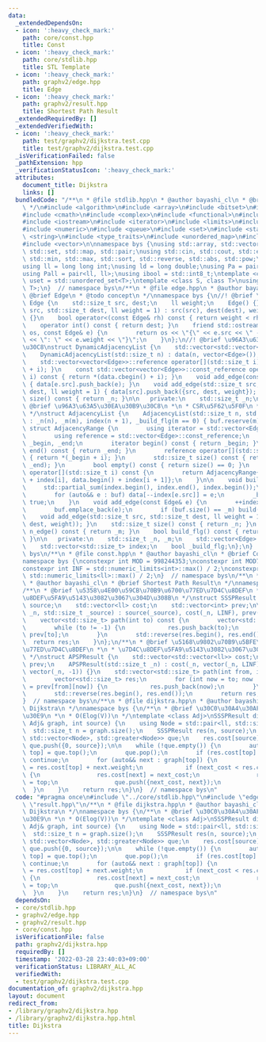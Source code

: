```yaml
---
data:
  _extendedDependsOn:
  - icon: ':heavy_check_mark:'
    path: core/const.hpp
    title: Const
  - icon: ':heavy_check_mark:'
    path: core/stdlib.hpp
    title: STL Template
  - icon: ':heavy_check_mark:'
    path: graphv2/edge.hpp
    title: Edge
  - icon: ':heavy_check_mark:'
    path: graphv2/result.hpp
    title: Shortest Path Result
  _extendedRequiredBy: []
  _extendedVerifiedWith:
  - icon: ':heavy_check_mark:'
    path: test/graphv2/dijkstra.test.cpp
    title: test/graphv2/dijkstra.test.cpp
  _isVerificationFailed: false
  _pathExtension: hpp
  _verificationStatusIcon: ':heavy_check_mark:'
  attributes:
    document_title: Dijkstra
    links: []
  bundledCode: "/**\n * @file stdlib.hpp\n * @author bayashi_cl\n * @brief STL Template\n\
    \ */\n#include <algorithm>\n#include <array>\n#include <bitset>\n#include <cassert>\n\
    #include <cmath>\n#include <complex>\n#include <functional>\n#include <iomanip>\n\
    #include <iostream>\n#include <iterator>\n#include <limits>\n#include <map>\n\
    #include <numeric>\n#include <queue>\n#include <set>\n#include <stack>\n#include\
    \ <string>\n#include <type_traits>\n#include <unordered_map>\n#include <unordered_set>\n\
    #include <vector>\n\nnamespace bys {\nusing std::array, std::vector, std::string,\
    \ std::set, std::map, std::pair;\nusing std::cin, std::cout, std::endl;\nusing\
    \ std::min, std::max, std::sort, std::reverse, std::abs, std::pow;\n\n// alias\n\
    using ll = long long int;\nusing ld = long double;\nusing Pa = pair<int, int>;\n\
    using Pall = pair<ll, ll>;\nusing ibool = std::int8_t;\ntemplate <class T>\nusing\
    \ uset = std::unordered_set<T>;\ntemplate <class S, class T>\nusing umap = std::unordered_map<S,\
    \ T>;\n}  // namespace bys\n/**\n * @file edge.hpp\n * @author bayashi_cl\n *\
    \ @brief Edge\n * @todo concept\n */\nnamespace bys {\n//! @brief \u8FBA\nstruct\
    \ Edge {\n    std::size_t src, dest;\n    ll weight;\n    Edge() {}\n    Edge(std::size_t\
    \ src, std::size_t dest, ll weight = 1) : src(src), dest(dest), weight(weight)\
    \ {}\n    bool operator<(const Edge& rh) const { return weight < rh.weight; }\n\
    \    operator int() const { return dest; }\n    friend std::ostream& operator<<(std::ostream&\
    \ os, const Edge& e) {\n        return os << \"{\" << e.src << \" -> \" << e.dest\
    \ << \": \" << e.weight << \"}\";\n    }\n};\n//! @brief \u96A3\u63A5\u30EA\u30B9\
    \u30C8\nstruct DynamicAdjacencyList {\n    std::vector<std::vector<Edge>> data;\n\
    \    DynamicAdjacencyList(std::size_t n) : data(n, vector<Edge>()), _n(n) {}\n\
    \    std::vector<vector<Edge>>::reference operator[](std::size_t i) { return *(data.begin()\
    \ + i); }\n    const std::vector<vector<Edge>>::const_reference operator[](std::size_t\
    \ i) const { return *(data.cbegin() + i); }\n    void add_edge(const Edge& e)\
    \ { data[e.src].push_back(e); }\n    void add_edge(std::size_t src, std::size_t\
    \ dest, ll weight = 1) { data[src].push_back({src, dest, weight}); }\n    std::size_t\
    \ size() const { return _n; }\n\n   private:\n    std::size_t _n;\n};\n/**\n *\
    \ @brief \u96A3\u63A5\u30EA\u30B9\u30C8\n *\n * CSR\u5F62\u5F0F\n * See: https://qiita.com/Nachia/items/d420c08b333296f54526\n\
    \ */\nstruct AdjacencyList {\n    AdjacencyList(std::size_t n, std::size_t m)\
    \ : _n(n), _m(m), index(n + 1), _build_flg(m == 0) { buf.reserve(m); }\n\n   \
    \ struct AdjacencyRange {\n        using iterator = std::vector<Edge>::const_iterator;\n\
    \        using reference = std::vector<Edge>::const_reference;\n        iterator\
    \ _begin, _end;\n        iterator begin() const { return _begin; }\n        iterator\
    \ end() const { return _end; }\n        reference operator[](std::size_t i) const\
    \ { return *(_begin + i); }\n        std::size_t size() const { return std::distance(_begin,\
    \ _end); }\n        bool empty() const { return size() == 0; }\n    };\n    AdjacencyRange\
    \ operator[](std::size_t i) const {\n        return AdjacencyRange{data.begin()\
    \ + index[i], data.begin() + index[i + 1]};\n    }\n\n    void build() {\n   \
    \     std::partial_sum(index.begin(), index.end(), index.begin());\n        data.resize(_m);\n\
    \        for (auto&& e : buf) data[--index[e.src]] = e;\n        _build_flg =\
    \ true;\n    }\n    void add_edge(const Edge& e) {\n        ++index[e.src];\n\
    \        buf.emplace_back(e);\n        if (buf.size() == _m) build();\n    }\n\
    \    void add_edge(std::size_t src, std::size_t dest, ll weight = 1) { add_edge(Edge(src,\
    \ dest, weight)); }\n    std::size_t size() const { return _n; }\n    std::size_t\
    \ n_edge() const { return _m; }\n    bool build_flg() const { return _build_flg;\
    \ }\n\n   private:\n    std::size_t _n, _m;\n    std::vector<Edge> buf, data;\n\
    \    std::vector<std::size_t> index;\n    bool _build_flg;\n};\n}  // namespace\
    \ bys\n/**\n * @file const.hpp\n * @author bayashi_cl\n * @brief Const\n */\n\
    namespace bys {\nconstexpr int MOD = 998244353;\nconstexpr int MOD7 = 1000000007;\n\
    constexpr int INF = std::numeric_limits<int>::max() / 2;\nconstexpr ll LINF =\
    \ std::numeric_limits<ll>::max() / 2;\n}  // namespace bys\n/**\n * @file result.hpp\n\
    \ * @author bayashi_cl\n * @brief Shortest Path Result\n */\nnamespace bys {\n\
    /**\n * @brief \u5358\u4E00\u59CB\u70B9\u6700\u77ED\u7D4C\u8DEF\n *\n * \u7D4C\
    \u8DEF\u5FA9\u5143\u3082\u3067\u304D\u308B\n */\nstruct SSSPResult {\n    std::size_t\
    \ source;\n    std::vector<ll> cost;\n    std::vector<int> prev;\n\n    SSSPResult(std::size_t\
    \ _n, std::size_t _source) : source(_source), cost(_n, LINF), prev(_n, -1) {}\n\
    \    vector<std::size_t> path(int to) const {\n        vector<std::size_t> res;\n\
    \        while (to != -1) {\n            res.push_back(to);\n            to =\
    \ prev[to];\n        }\n        std::reverse(res.begin(), res.end());\n      \
    \  return res;\n    }\n};\n/**\n * @brief \u5168\u9802\u70B9\u5BFE\u9593\u6700\
    \u77ED\u7D4C\u8DEF\n *\n * \u7D4C\u8DEF\u5FA9\u5143\u3082\u3067\u304D\u308B\n\
    \ */\nstruct APSPResult {\n    std::vector<std::vector<ll>> cost;\n    std::vector<std::vector<int>>\
    \ prev;\n    APSPResult(std::size_t _n) : cost(_n, vector(_n, LINF)), prev(_n,\
    \ vector(_n, -1)) {}\n    std::vector<std::size_t> path(int from, int to) {\n\
    \        vector<std::size_t> res;\n        for (int now = to; now != from; now\
    \ = prev[from][now]) {\n            res.push_back(now);\n        }\n        res.push_back(from);\n\
    \        std::reverse(res.begin(), res.end());\n        return res;\n    }\n};\n\
    }  // namespace bys\n/**\n * @file dijkstra.hpp\n * @author bayashi_cl\n * @brief\
    \ Dijkstra\n */\nnamespace bys {\n/**\n * @brief \u30C0\u30A4\u30AF\u30B9\u30C8\
    \u30E9\n *\n * O(Elog(V))\n */\ntemplate <class Adj>\nSSSPResult dijkstra(const\
    \ Adj& graph, int source) {\n    using Node = std::pair<ll, std::size_t>;\n  \
    \  std::size_t n = graph.size();\n    SSSPResult res(n, source);\n    std::priority_queue<Node,\
    \ std::vector<Node>, std::greater<Node>> que;\n    res.cost[source] = 0;\n   \
    \ que.push({0, source});\n\n    while (!que.empty()) {\n        auto [top_cost,\
    \ top] = que.top();\n        que.pop();\n        if (res.cost[top] < top_cost)\
    \ continue;\n        for (auto&& next : graph[top]) {\n            ll next_cost\
    \ = res.cost[top] + next.weight;\n            if (next_cost < res.cost[next])\
    \ {\n                res.cost[next] = next_cost;\n                res.prev[next]\
    \ = top;\n                que.push({next_cost, next});\n            }\n      \
    \  }\n    }\n    return res;\n}\n}  // namespace bys\n"
  code: "#pragma once\n#include \"../core/stdlib.hpp\"\n#include \"edge.hpp\"\n#include\
    \ \"result.hpp\"\n/**\n * @file dijkstra.hpp\n * @author bayashi_cl\n * @brief\
    \ Dijkstra\n */\nnamespace bys {\n/**\n * @brief \u30C0\u30A4\u30AF\u30B9\u30C8\
    \u30E9\n *\n * O(Elog(V))\n */\ntemplate <class Adj>\nSSSPResult dijkstra(const\
    \ Adj& graph, int source) {\n    using Node = std::pair<ll, std::size_t>;\n  \
    \  std::size_t n = graph.size();\n    SSSPResult res(n, source);\n    std::priority_queue<Node,\
    \ std::vector<Node>, std::greater<Node>> que;\n    res.cost[source] = 0;\n   \
    \ que.push({0, source});\n\n    while (!que.empty()) {\n        auto [top_cost,\
    \ top] = que.top();\n        que.pop();\n        if (res.cost[top] < top_cost)\
    \ continue;\n        for (auto&& next : graph[top]) {\n            ll next_cost\
    \ = res.cost[top] + next.weight;\n            if (next_cost < res.cost[next])\
    \ {\n                res.cost[next] = next_cost;\n                res.prev[next]\
    \ = top;\n                que.push({next_cost, next});\n            }\n      \
    \  }\n    }\n    return res;\n}\n}  // namespace bys\n"
  dependsOn:
  - core/stdlib.hpp
  - graphv2/edge.hpp
  - graphv2/result.hpp
  - core/const.hpp
  isVerificationFile: false
  path: graphv2/dijkstra.hpp
  requiredBy: []
  timestamp: '2022-03-28 23:40:03+09:00'
  verificationStatus: LIBRARY_ALL_AC
  verifiedWith:
  - test/graphv2/dijkstra.test.cpp
documentation_of: graphv2/dijkstra.hpp
layout: document
redirect_from:
- /library/graphv2/dijkstra.hpp
- /library/graphv2/dijkstra.hpp.html
title: Dijkstra
---
```


